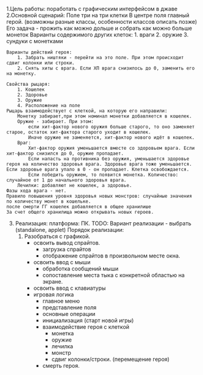 1.Цель работы:
	поработать с графическим интерфейсом в джаве
2.Основной сценарий:
	Поле три на три клетки
	В центре поля главный герой. (возможны разные классы, особенности классов описать позже)
	Его задача - прожить как можно дольше и собрать как можно больше монеток
	Варианты содержимого других клеток:
		1. враги
		2. оружие 
		3. сундуки с монетками
		
	Варианты действий героя:
		1. Забрать ништяки - перейти на это поле. При этом происходит сдвиг колонки или строки.
		2. Снять хиты с врага. Если ХП врага снизилось до 0, заменить его на монетку.
		
	Свойства рыцаря:
		1. Кошелек
		2. Здоровье
		3. Оружие
		4. Расположение на поле
	Рыцарь взаимодействует с клеткой, на которую его направили: 
		Монетку забирает,при этом номинал монетки добавляется в кошелек.
		Оружие - забирает. При этом:
			если хит-фактор нового оружия больше старого, то оно заменяет старое, остаток хит-фактора старого уходит в кошелек.
			Иначе оружие не заменяется, хит-фактор нового идёт в кошелек.
		Враг:
			Хит-фактор оружия уменьшается вместе со здоровьем врага. Если хит-фактор снизился до 0, оружие пропадает.
			Если напасть на противника без оружия, уменьшается здоровье героя на количество здоровья врага. Здоровье врага тоже уменьшается. Если здоровье врага упало в 0 - он пропадает. Клетка освобождается.
			Если победить оружием, то появится монетка. Количество: случайное от 1 до начального здоровья врага.
		Лечилки: добавляют не кошелек, а здоровье.
	Фазы хода врага - нет.
	Правило повышения уровня здоровья новых монстров: случайные значения по количеству монет в кошельке.
	после смерти ГГ кошелек добавляется в общее хранилише
	За счет общего хранилища можно открывать новых героев.
3. Реализация:
	платформа: ПК.
	TODO: Вариант реализации - выбрать (standalone, applet)
	Порядок реализации:
	1. Разобраться с графикой.
		- освоить вывод спрайтов.
			- загрузка спрайтов
			- отображение спрайтов в произвольном месте окна.
		- освоить ввод с мыши
			- обработка сообщений мыши
			- сопоставление места тыка с конкретной областью на экране.
		- освоить ввод с клавиатуры
		- игровая логика
			- главное меню
			- представление поля
			- основные операции
			 - инициализация (старт новой игры)
			 - взаимодействие героя с клеткой
				- монетка
				- оружие
				- лечилка
				- монстр
				- сдвиг колонки/строки. (перемещение героя)
			 - смерть героя.
